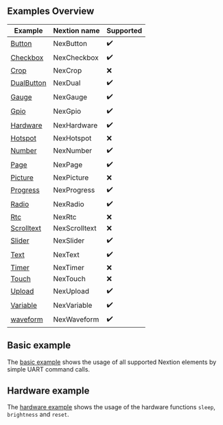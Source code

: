 ## Examples Overview

| Example 					| Nextion name  | Supported 		 |
| ------------------------- | ------------- | ------------------ |
| [Button](button)          | NexButton     | :heavy_check_mark: |
| [Checkbox](checkbox)      | NexCheckbox   | :heavy_check_mark: |
| [Crop](crop)              | NexCrop       | :x: 				 |
| [DualButton](dual_button) | NexDual       | :heavy_check_mark: |
| [Gauge](gauge)            | NexGauge      | :heavy_check_mark: |
| [Gpio](gpio)              | NexGpio       | :heavy_check_mark: |
| [Hardware](hardware)      | NexHardware   | :heavy_check_mark: |
| [Hotspot](hotspot)        | NexHotspot    | :x: 				 |
| [Number](number)          | NexNumber     | :heavy_check_mark: |
| [Page](page)              | NexPage       | :heavy_check_mark: |
| [Picture](picture)        | NexPicture    | :x: 				 |
| [Progress](progress)      | NexProgress   | :heavy_check_mark: |
| [Radio](radio)            | NexRadio      | :heavy_check_mark: |
| [Rtc](rtc)                | NexRtc        | :x: 				 |
| [Scrolltext](scrolltext)  | NexScrolltext | :x: 				 |
| [Slider](slider)          | NexSlider     | :heavy_check_mark: |
| [Text](text)              | NexText       | :heavy_check_mark: |
| [Timer](timer)            | NexTimer      | :x: 				 |
| [Touch](touch)            | NexTouch      | :x: 				 |
| [Upload](upload)          | NexUpload     | :heavy_check_mark: |
| [Variable](variable)      | NexVariable 	| :heavy_check_mark: |
| [waveform](waveform)      | NexWaveform 	| :heavy_check_mark: |

<!-- https://www.webfx.com/tools/emoji-cheat-sheet/ -->

## Basic example

The [basic example](basic/main.py) shows the usage of all supported Nextion
elements by simple UART command calls.

## Hardware example

The [hardware example](hardware/main.py) shows the usage of the hardware
functions `sleep`, `brightness` and `reset`.
